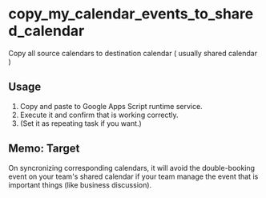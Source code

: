 # copy_my_calendar_events_to_shared_calendar

Copy all source calendars to destination calendar ( usually shared calendar )

## Usage
1. Copy and paste to Google Apps Script runtime service.
2. Execute it and confirm that is working correctly.
3. (Set it as repeating task if you want.)

## Memo: Target

On syncronizing corresponding calendars,
it will avoid the double-booking event on your team's shared calendar
if your team manage the event that is important things (like business discussion).

